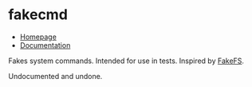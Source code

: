fakecmd
=======

* [Homepage](http://github.com/blom/fakecmd)
* [Documentation](http://rdoc.info/projects/blom/fakecmd)

Fakes system commands. Intended for use in tests. Inspired by
[FakeFS](http://github.com/defunkt/fakefs).

Undocumented and undone.
